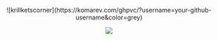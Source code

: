 <p align="center"> ![krillketscorner](https://komarev.com/ghpvc/?username=your-github-username&color=grey)

<p align="center">
   <img width="" src="https://i.pinimg.com/originals/60/bb/b6/60bbb6fa263bc404caca7875e7567d9c.gif">


